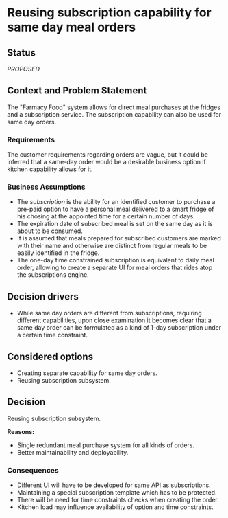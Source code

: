 # Reusing subscription capability for same day meal orders

## Status

_PROPOSED_

## Context and Problem Statement

The "Farmacy Food" system allows for direct meal purchases at the fridges and a subscription service. The subscription capability can also be used for same day orders.

### Requirements

The customer requirements regarding orders are vague, but it could be inferred that a same-day order would be a desirable business option if kitchen capability allows for it.

### Business Assumptions

* The _subscription_ is the ability for an identified customer to purchase a pre-paid option to have a personal meal delivered to a smart fridge of his chosing at the appointed time for a certain number of days. 
* The expiration date of subscribed meal is set on the same day as it is about to be consumed.
* It is assumed that meals prepared for subscribed customers are marked with their name and otherwise are distinct from regular meals to be easily identified in the fridge.
* The one-day time constrained subscription is equivalent to daily meal order, allowing to create a separate UI for meal orders that rides atop the subscriptions engine.

## Decision drivers

* While same day orders are different from subscriptions, requiring different capabilities, upon close examination it becomes clear that a same day order can be formulated as a kind of 1-day subscription under a certain time constraint.

## Considered options 

* Creating separate capability for same day orders.
* Reusing subscription subsystem.

## Decision

Reusing subscription subsystem.

__Reasons:__ 

* Single redundant meal purchase system for all kinds of orders.
* Better maintainability and deployability.

### Consequences

* Different UI will have to be developed for same API as subscriptions.
* Maintaining a special subscription template which has to be protected.
* There will be need for time constraints checks when creating the order.
* Kitchen load may influence availability of option and time constraints.
